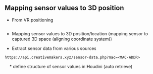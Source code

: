 ## Mapping sensor values to 3D position

- From VR positioning 

```sh

```

- Mapping sensor values to 3D position/location (mapping sensor to captured 3D space (aligning coordinate system))

- Extract sensor data from various sources

```
https://api.creativemakers.xyz/sensor-data.php?mac=<MAC-ADDR>
```

    * define structure of sensor values in Houdini (auto retrieve)